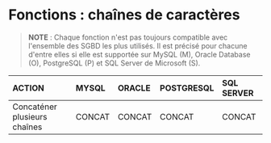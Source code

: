 # Fonctions : chaînes de caractères

> **NOTE** : Chaque fonction n'est pas toujours compatible avec l'ensemble des SGBD les plus utilisés. Il est précisé pour chacune d'entre elles si elle est supportée sur MySQL (M), Oracle Database (O), PostgreSQL (P) et SQL Server de Microsoft (S).

|ACTION|MYSQL|ORACLE|POSTGRESQL|SQL SERVER|
|:--|:--|:--|:--|:--|
|Concaténer plusieurs chaînes|CONCAT|CONCAT|CONCAT|CONCAT|
